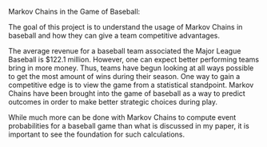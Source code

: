 Markov Chains in the Game of Baseball:

The goal of this project is to understand the usage of Markov Chains in baseball and how they can give a
team competitive advantages.

The average revenue for a baseball team associated the Major League Baseball is $122.1 million. However,
one can expect better performing teams bring in more money. Thus, teams have begun looking at all ways
possible to get the most amount of wins during their season. One way to gain a competitive edge is to view
the game from a statistical standpoint. Markov Chains have been brought into the game of baseball as a
way to predict outcomes in order to make better strategic choices during play.

While much more can be done with Markov Chains to compute event probabilities for a baseball game than
what is discussed in my paper, it is important to see the foundation for such calculations.
